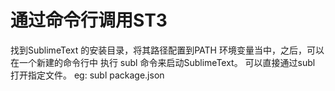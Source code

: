 # 通过命令行调用ST3
找到SublimeText 的安装目录，将其路径配置到PATH 环境变量当中，之后，可以在一个新建的命令行中 执行 subl 命令来启动SublimeText。 可以直接通过subl 打开指定文件。
eg: subl package.json  